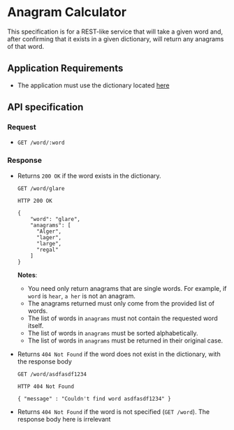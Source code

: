 # Anagram Calculator

This specification is for a REST-like service that will take a given word and,
after confirming that it exists in a given dictionary, will return any anagrams
of that word.

## Application Requirements

* The application must use the dictionary located [here](https://users.cs.duke.edu/~ola/ap/linuxwords)

## API specification

### Request
* `GET /word/:word`

### Response
* Returns `200 OK` if the word exists in the dictionary.
  ```
  GET /word/glare

  HTTP 200 OK

  {
      "word": "glare",
      "anagrams": [
        "Alger",
        "lager",
        "large",
        "regal"
      ]
  }
  ```

  **Notes**:
  * You need only return anagrams that are single words. For example, if `word` is `hear`, `a her` is not an anagram.
  * The anagrams returned must only come from the provided list of words.
  * The list of words in `anagrams` must not contain the requested word itself.
  * The list of words in `anagrams` must be sorted alphabetically.
  * The list of words in `anagrams` must be returned in their original case.

* Returns `404 Not Found` if the word does not exist in the dictionary, with the
  response body
  ```
  GET /word/asdfasdf1234

  HTTP 404 Not Found

  { "message" : "Couldn't find word asdfasdf1234" }
  ```
* Returns `404 Not Found` if the word is not specified (`GET /word`). The response
  body here is irrelevant
